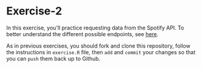 # Exercise-2
In this exercise, you'll practice requesting data from the Spotify API. To better understand the different possible endpoints, see [here](https://developer.spotify.com/web-api/endpoint-reference/).

As in previous exercises, you should fork and clone this repository, follow the instructions in `exercise.R` file, then `add` and `commit` your changes so that you can `push` them back up to Github.
